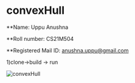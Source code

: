 # convexHull

**Name: Uppu Anushna

**Roll number: CS21M504

**Registered Mail ID: anushna.uppu@gmail.com

1)clone->build -> run

![convexHull](https://user-images.githubusercontent.com/93385316/175010452-71e0b20c-5ccb-42b8-8fcc-51ba27af8bd9.png)
